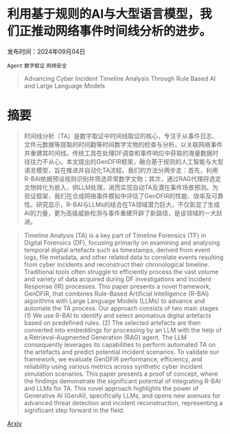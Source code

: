 # 利用基于规则的AI与大型语言模型，我们正推动网络事件时间线分析的进步。

发布时间：2024年09月04日

`Agent` `数字取证` `网络安全`

> Advancing Cyber Incident Timeline Analysis Through Rule Based AI and Large Language Models

# 摘要

> 时间线分析（TA）是数字取证中时间线取证的核心，专注于从事件日志、文件元数据等提取的时间戳等时间数字文物的检查与分析，以关联网络事件并重建其时间线。传统工具在处理DF调查和事件响应中获取的海量数据时往往力不从心。本文提出的GenDFIR框架，融合基于规则的人工智能与大型语言模型，旨在推进并自动化TA流程。我们的方法分两步走：首先，利用R-BAI依据预设规则识别并筛选异常数字文物；其次，通过RAG代理将选定文物转化为嵌入，供LLM处理，进而实现自动TA及潜在事件场景预测。为验证框架，我们在合成网络事件模拟中评估了GenDFIR的性能、效率及可靠性。研究显示，R-BAI与LLMs的结合在TA领域潜力巨大，不仅彰显了生成AI的力量，更为高级威胁检测与事件重建开辟了新路径，是该领域的一大跃进。

> Timeline Analysis (TA) is a key part of Timeline Forensics (TF) in Digital Forensics (DF), focusing primarily on examining and analysing temporal digital artefacts such as timestamps, derived from event logs, file metadata, and other related data to correlate events resulting from cyber incidents and reconstruct their chronological timeline. Traditional tools often struggle to efficiently process the vast volume and variety of data acquired during DF investigations and Incident Response (IR) processes. This paper presents a novel framework, GenDFIR, that combines Rule-Based Artificial Intelligence (R-BAI) algorithms with Large Language Models (LLMs) to advance and automate the TA process. Our approach consists of two main stages (1) We use R-BAI to identify and select anomalous digital artefacts based on predefined rules. (2) The selected artefacts are then converted into embeddings for processing by an LLM with the help of a Retrieval-Augmented Generation (RAG) agent. The LLM consequently leverages its capabilities to perform automated TA on the artefacts and predict potential incident scenarios. To validate our framework, we evaluate GenDFIR performance, efficiency, and reliability using various metrics across synthetic cyber incident simulation scenarios. This paper presents a proof of concept, where the findings demonstrate the significant potential of integrating R-BAI and LLMs for TA. This novel approach highlights the power of Generative AI (GenAI), specifically LLMs, and opens new avenues for advanced threat detection and incident reconstruction, representing a significant step forward in the field.

[Arxiv](https://arxiv.org/abs/2409.02572)